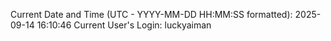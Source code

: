 Current Date and Time (UTC - YYYY-MM-DD HH:MM:SS formatted): 2025-09-14 16:10:46
Current User's Login: luckyaiman
